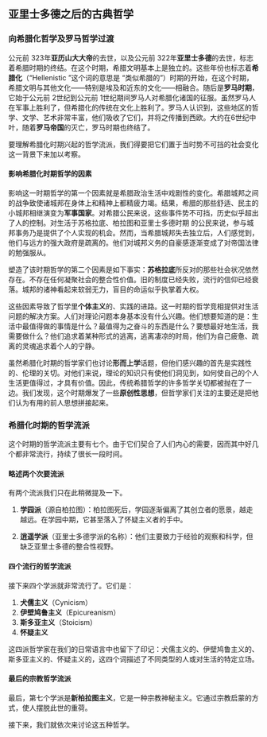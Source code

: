 ## 亚里士多德之后的古典哲学

### 向希腊化哲学及罗马哲学过渡

公元前 323年**亚历山大大帝**的去世，以及公元前 322年**亚里士多德**的去世，标志着希腊时期的终结。在这个时期，希腊文明基本上是独立的。这些年份也标志着**希腊化**（“Hellenistic ”这个词的意思是 “类似希腊的”）时期的开始，在这个时期，希腊文明与其他文化——特别是埃及和近东的文化——相融合。随后是**罗马时期**，它始于公元前 2世纪到公元前 1世纪期间罗马人对希腊化诸国的征服。虽然罗马人在军事上胜利了，但希腊化的传统在文化上胜利了。罗马人认识到，这些地区的哲学、文学、艺术非常丰富，他们吸收了它们，并将之传播到西欧。大约在6世纪中叶，随着**罗马帝国**的灭亡，罗马时期也终结了。

要理解希腊化时期兴起的哲学流派，我们得要把它们置于当时势不可挡的社会变化这一背景下来加以考察。

#### 影响希腊化时期哲学的因素

影响这一时期哲学的第一个因素就是希腊政治生活中戏剧性的变化。希腊城邦之间的战争致使诸城邦在身体上和精神上都精疲力竭。结果，希腊的那些舒适、民主的小城邦相继演变为**军事国家**。对希腊公民来说，这些事件势不可挡，历史似乎超出了人的控制。对生活于苏格拉底、柏拉图和亚里士多德时期 的公民来说，参与城邦事务乃是提供了个人实现的机会。然而，当希腊城邦失去独立后，人们感觉到，他们与远方的强大政府是疏离的。他们对城邦义务的自豪感逐渐变成了对帝国法律的勉强服从。

塑造了该时期哲学的第二个因素是如下事实：**苏格拉底**所反对的那些社会状况依然存在。不存在任何凝聚社会的整合性价值。旧的制度已经失败，流行的信仰已经衰落。城邦的诸神看起来软弱无力，盲目的命运似乎执掌着大权。

这些因素导致了哲学里**个体主义**的、实践的进路。这一时期的哲学竞相提供对生活问题的解决方案。人们对理论问题本身基本没有什么兴趣。他们想要知道的是：生活中最值得做的事情是什么？最值得为之奋斗的东西是什么？要想最好地生活，我需要做什么？他们追求着某种形式的逃离，逃离凄凉的时局，他们为自己疲惫、疏离的灵魂追求着个人的宁静。

虽然希腊化时期的哲学家们也讨论**形而上学**话题，但他们感兴趣的首先是实践性的、伦理的关切。对他们来说，理论的知识只有使他们洞见到，如何使自己的个人生活更值得过，才具有价值。因此，传统希腊哲学的许多哲学关切都被抛在了一边。我们发现，这个时期爆发了一些**原创性思想**，但哲学家们关注的主要还是把他们认为有用的前人思想拼接起来。

### 希腊化时期的哲学流派

这个时期的哲学流派主要有七个。由于它们契合了人们内心的需要，因而其中好几个都非常流行，持续了很长一段时间。

#### 略述两个次要流派

有两个流派我们只在此稍微提及一下。

1. **学园派**（源自柏拉图）：柏拉图死后，学园逐渐偏离了其创立者的愿景，越走越远。在学园中期，它甚至落入了怀疑主义者的手中。
   
2. **逍遥学派**（亚里士多德学派的名称）：他们主要致力于经验的观察和科学，但缺乏亚里士多德的整合性视野。

#### 四个流行的哲学流派

接下来四个学派就非常流行了。它们是：

1. **犬儒主义**（Cynicism）
2. **伊壁鸠鲁主义**（Epicureanism）
3. **斯多亚主义**（Stoicism）
4. **怀疑主义**

这四派哲学家在我们的日常语言中也留下了印记：犬儒主义的、伊壁鸠鲁主义的、斯多亚主义的、怀疑主义的，这四个词描述了不同类型的人或对生活的特定立场。

#### 最后的宗教哲学流派

最后，第七个学派是**新柏拉图主义**，它是一种宗教神秘主义。它通过宗教启蒙的方式，使人摆脱此世的重荷。

接下来，我们就依次来讨论这五种哲学。